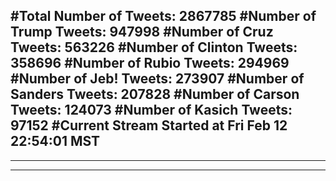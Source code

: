 #Total Number of Tweets: 2867785 
#Number of Trump Tweets: 947998
#Number of Cruz Tweets: 563226
#Number of Clinton Tweets: 358696
#Number of Rubio Tweets: 294969
#Number of Jeb! Tweets: 273907
#Number of Sanders Tweets: 207828
#Number of Carson Tweets: 124073
#Number of Kasich Tweets: 97152
#Current Stream Started at Fri Feb 12 22:54:01 MST
---
---
---
